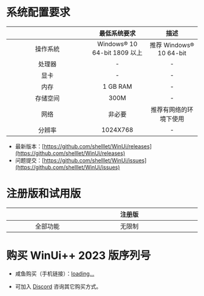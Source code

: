 # 系统配置要求

| <div style="width:200px"/> |         最低系统要求         |          描述           |
| :------------------------: | :--------------------------: | :---------------------: |
|          操作系統          | Windows® 10 64-bit 1809 以上 | 推荐 Windows® 10 64-bit |
|           处理器           |              -               |            -            |
|            显卡            |              -               |            -            |
|            内存            |           1 GB RAM           |            -            |
|          存储空间          |             300M             |            -            |
|            网络            |            非必要            | 推荐有网络的环境下使用  |
|           分辨率           |           1024X768           |            -            |

- 最新版本：[https://github.com/shelllet/WinUi/releases](https://github.com/shelllet/WinUi/releases)
- 问题提交：[https://github.com/shelllet/WinUi/issues](https://github.com/shelllet/WinUi/issues)

# 注册版和试用版

| <div style="width:200px"/> | <div style="width:200px">注册版</div> | <div style="width:200px">试用版</div> |
| :------------------------: | :-----------------------------------: | :-----------------------------------: |
|          全部功能          |                无限制                 |            待定            |

# 购买 WinUi++ 2023 版序列号

- 咸鱼购买（手机链接）：[loading...](https://winui.net ":id=buy")

<script>
  Docsify.get('https://winui.net/simple/v3/buy_url').then((text, )=>{
      document.getElementById('buy').href = text;
      document.getElementById('buy').innerText = text;
    });
</script>

- 可加入 [Discord](https://discord.gg/b4MeYbJrfk) 咨询其它购买方式。
